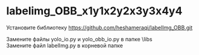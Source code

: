 # labelimg_OBB_x1y1x2y2x3y3x4y4

Установите библиотеку https://github.com/heshameraqi/labelImg_OBB.git


Замените файлы yolo_io.py и yolo_obb_io.py в папке \libs\
Замените файл labelImg.py в корневой папке
